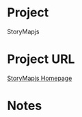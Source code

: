 # Project
StoryMapjs

# Project URL

[StoryMapjs Homepage](https://storymap.knightlab.com/)

# Notes


